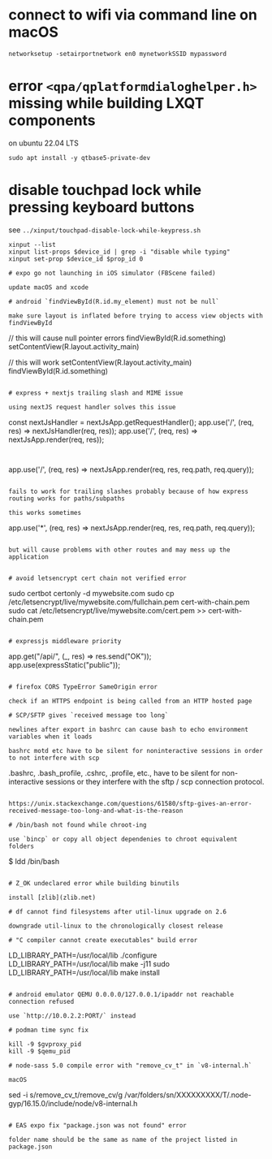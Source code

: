 # connect to wifi via command line on macOS

```
networksetup -setairportnetwork en0 mynetworkSSID mypassword
```

# error `<qpa/qplatformdialoghelper.h>` missing while building LXQT components

on ubuntu 22.04 LTS

`sudo apt install -y qtbase5-private-dev`

# disable touchpad lock while pressing keyboard buttons

see `../xinput/touchpad-disable-lock-while-keypress.sh`

```
xinput --list
xinput list-props $device_id | grep -i "disable while typing"
xinput set-prop $device_id $prop_id 0

# expo go not launching in iOS simulator (FBScene failed)

update macOS and xcode

# android `findViewById(R.id.my_element) must not be null`

make sure layout is inflated before trying to access view objects with findViewById

```
// this will cause null pointer errors
findViewById(R.id.something) 
setContentView(R.layout.activity_main)

// this will work
setContentView(R.layout.activity_main)
findViewById(R.id.something)
```

# express + nextjs trailing slash and MIME issue

using nextJS request handler solves this issue

```
const nextJsHandler = nextJsApp.getRequestHandler();
app.use('/', (req, res) => nextJsHandler(req, res));
app.use('/', (req, res) => nextJsApp.render(req, res));
```


```
app.use('/', (req, res) => nextJsApp.render(req, res, req.path, req.query));
```

fails to work for trailing slashes probably because of how express routing works for paths/subpaths

this works sometimes

```
app.use('*', (req, res) => nextJsApp.render(req, res, req.path, req.query));
```

but will cause problems with other routes and may mess up the application


# avoid letsencrypt cert chain not verified error

```
sudo certbot certonly -d mywebsite.com
sudo cp /etc/letsencrypt/live/mywebsite.com/fullchain.pem cert-with-chain.pem
sudo cat /etc/letsencrypt/live/mywebsite.com/cert.pem >> cert-with-chain.pem
```

# expressjs middleware priority

```
app.get("/api/", (_, res) => res.send("OK"));
app.use(expressStatic("public"));
```

# firefox CORS TypeError SameOrigin error

check if an HTTPS endpoint is being called from an HTTP hosted page

# SCP/SFTP gives `received message too long`

newlines after export in bashrc can cause bash to echo environment variables when it loads

bashrc motd etc have to be silent for noninteractive sessions in order to not interfere with scp

```
.bashrc, .bash_profile, .cshrc, .profile, etc., have to be silent for non-interactive sessions or they interfere with the sftp / scp connection protocol. 
```

https://unix.stackexchange.com/questions/61580/sftp-gives-an-error-received-message-too-long-and-what-is-the-reason

# /bin/bash not found while chroot-ing

use `bincp` or copy all object dependenies to chroot equivalent folders

```
$ ldd /bin/bash
```

# Z_OK undeclared error while building binutils

install [zlib](zlib.net)

# df cannot find filesystems after util-linux upgrade on 2.6

downgrade util-linux to the chronologically closest release

# "C compiler cannot create executables" build error

```
LD_LIBRARY_PATH=/usr/local/lib ./configure
LD_LIBRARY_PATH=/usr/local/lib make -j11
sudo LD_LIBRARY_PATH=/usr/local/lib make install
```

# android emulator QEMU 0.0.0.0/127.0.0.1/ipaddr not reachable connection refused

use `http://10.0.2.2:PORT/` instead

# podman time sync fix

kill -9 $gvproxy_pid
kill -9 $qemu_pid

# node-sass 5.0 compile error with "remove_cv_t" in `v8-internal.h`

macOS

```
sed -i s/remove_cv_t/remove_cv/g /var/folders/sn/XXXXXXXXX/T/.node-gyp/16.15.0/include/node/v8-internal.h
```

# EAS expo fix "package.json was not found" error

folder name should be the same as name of the project listed in package.json
